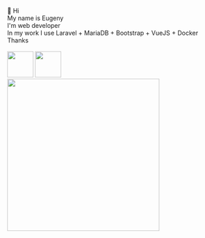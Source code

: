👋 Hi <br>
My name is Eugeny <br>
I'm web developer <br>
In my work I use Laravel + MariaDB + Bootstrap + VueJS + Docker <br>
Thanks <br>  <br>
<a href="https://toprogram.ru"><img src="https://github.com/user-attachments/assets/eacfdc4f-4c7d-4f2a-8add-903ac9429cdf" height="60"></a>
<a href="https://www.youtube.com/@toprogramru"><img src="https://1000logos.net/wp-content/uploads/2017/05/Color-YouTube-logo.jpg" height="60"></a><br>
<img src="https://media.giphy.com/media/7NoNw4pMNTvgc/giphy.gif" width="350">
<!---
imjonos/imjonos is a ✨ special ✨ repository because its `README.md` (this file) appears on your GitHub profile.
You can click the Preview link to take a look at your changes.
--->
